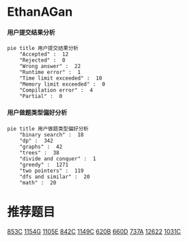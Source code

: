 # EthanAGan

<!-- tabs:start -->



#### **用户提交结果分析**

```mermaid
pie title 用户提交结果分析
    "Accepted" :  12
    "Rejected" :  0
    "Wrong answer" :  22
    "Runtime error" :  1
    "Time limit exceeded" :  10
    "Memory limit exceeded" :  0
    "Compilation error" :  4
    "Partial" :  0
```

#### **用户做题类型偏好分析**

```mermaid
pie title 用户做题类型偏好分析
    "binary search" :  18
    "dp" :  342
    "graphs" :  42
    "trees" :  38
    "divide and conquer" :  1
    "greedy" :  1271
    "two pointers" :  119
    "dfs and similar" :  20
    "math" :  20
```



<!-- tabs:end -->
# 推荐题目
[853C](https://codeforces.com/contest/853/problem/C)
[1154G](https://codeforces.com/contest/1154/problem/G)
[1105E](https://codeforces.com/contest/1105/problem/E)
[842C](https://codeforces.com/contest/842/problem/C)
[1149C](https://codeforces.com/contest/1149/problem/C)
[620B](https://codeforces.com/contest/620/problem/B)
[660D](https://codeforces.com/contest/660/problem/D)
[737A](https://codeforces.com/contest/737/problem/A)
[12622](https://codeforces.com/contest/1262/problem/2)
[1031C](https://codeforces.com/contest/1031/problem/C)
